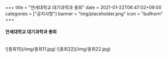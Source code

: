 +++
title = "연세대학교 대기과학과 총회"
date = 2021-01-22T06:47:02+09:00
categories = ["공지사항"]
banner = "img/placeholder.png"
icon = "bullhorn"
+++

<!--more-->
#### 연세대학교 대기과학과 총회
<div class='image'>
<img src="/img/photo_merged.jpeg" class="img-responsive" alt="">
</div>
<br>
![총회11](/img/총회11.jpg)
![총회22](/img/총회22.jpg)
